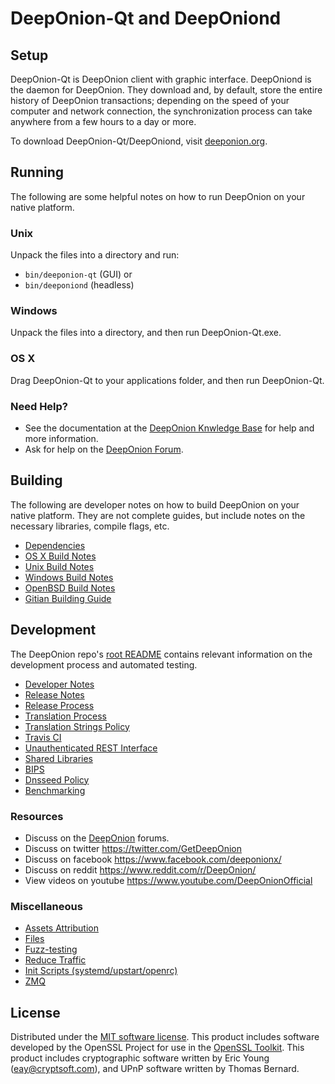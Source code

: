 DeepOnion-Qt and DeepOniond
===========================

Setup
---------------------
DeepOnion-Qt is DeepOnion client with graphic interface. DeepOniond is the daemon for DeepOnion. They download and, by default, store the entire history of DeepOnion transactions; depending on the speed of your computer and network connection, the synchronization process can take anywhere from a few hours to a day or more.

To download DeepOnion-Qt/DeepOniond, visit [deeponion.org](https://deeponion.org).

Running
---------------------
The following are some helpful notes on how to run DeepOnion on your native platform.

### Unix

Unpack the files into a directory and run:

- `bin/deeponion-qt` (GUI) or
- `bin/deeponiond` (headless)

### Windows

Unpack the files into a directory, and then run DeepOnion-Qt.exe.

### OS X

Drag DeepOnion-Qt to your applications folder, and then run DeepOnion-Qt.

### Need Help?

* See the documentation at the [DeepOnion Knwledge Base](https://deeponion.org/community/support-tickets/knowledge-base)
for help and more information.
* Ask for help on the [DeepOnion Forum](https://deeponion.org/community/).

Building
---------------------
The following are developer notes on how to build DeepOnion on your native platform. They are not complete guides, but include notes on the necessary libraries, compile flags, etc.

- [Dependencies](dependencies.md)
- [OS X Build Notes](build-osx.md)
- [Unix Build Notes](build-unix.md)
- [Windows Build Notes](build-windows.md)
- [OpenBSD Build Notes](build-openbsd.md)
- [Gitian Building Guide](gitian-building.md)

Development
---------------------
The DeepOnion repo's [root README](/README.md) contains relevant information on the development process and automated testing.

- [Developer Notes](developer-notes.md)
- [Release Notes](release-notes.md)
- [Release Process](release-process.md)
- [Translation Process](translation_process.md)
- [Translation Strings Policy](translation_strings_policy.md)
- [Travis CI](travis-ci.md)
- [Unauthenticated REST Interface](REST-interface.md)
- [Shared Libraries](shared-libraries.md)
- [BIPS](bips.md)
- [Dnsseed Policy](dnsseed-policy.md)
- [Benchmarking](benchmarking.md)

### Resources
* Discuss on the [DeepOnion](https://deeponion.org/community/) forums.
* Discuss on twitter https://twitter.com/GetDeepOnion
* Discuss on facebook https://www.facebook.com/deeponionx/
* Discuss on reddit https://www.reddit.com/r/DeepOnion/
* View videos on youtube https://www.youtube.com/DeepOnionOfficial

### Miscellaneous
- [Assets Attribution](assets-attribution.md)
- [Files](files.md)
- [Fuzz-testing](fuzzing.md)
- [Reduce Traffic](reduce-traffic.md)
- [Init Scripts (systemd/upstart/openrc)](init.md)
- [ZMQ](zmq.md)

License
---------------------
Distributed under the [MIT software license](/COPYING).
This product includes software developed by the OpenSSL Project for use in the [OpenSSL Toolkit](https://www.openssl.org/). This product includes
cryptographic software written by Eric Young ([eay@cryptsoft.com](mailto:eay@cryptsoft.com)), and UPnP software written by Thomas Bernard.

